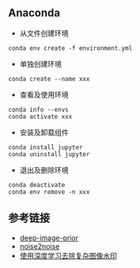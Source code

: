 ## Anaconda
- 从文件创建环境
```
conda env create -f environment.yml
```
- 单独创建环境
```
conda create --name xxx
```
- 查看及使用环境
```
conda info --envs
conda activate xxx
```
- 安装及卸载组件
```
conda install jupyter
conda uninstall jupyter
```
- 退出及删除环境
```
conda deactivate
conda env remove -n xxx
```

## 参考链接
- [deep-image-prior](https://github.com/DmitryUlyanov/deep-image-prior)
- [noise2noise](https://github.com/yu4u/noise2noise)
- [使用深度学习去除复杂图像水印](https://zhuanlan.zhihu.com/p/81373663)